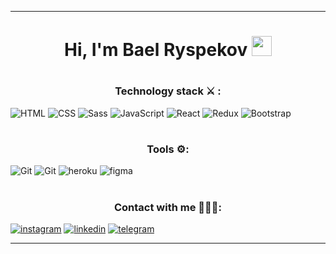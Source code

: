 <hr>
<h1 align="center">Hi, I'm Bael Ryspekov
<img src="https://github.com/blackcater/blackcater/raw/main/images/Hi.gif" height="32"/></h1>
<!-- <h2 align="center">I'm a Mobile  developer from  🇰🇬 </h2> -->

# 

<h3 align="center">Technology stack ⚔️ :</h3>

![HTML](https://img.shields.io/badge/-HTML-992c0e?style=for-the-badge&logo=HTML5) 
![CSS](https://img.shields.io/badge/-Css-0e4a99?style=for-the-badge&logo=css3)
![Sass](https://img.shields.io/badge/-sass-3b2a2a?style=for-the-badge&logo=sass)
![JavaScript](https://img.shields.io/badge/-JavaScript-000?style=for-the-badge&logo=javaScript)
![React](https://img.shields.io/badge/-React-0c75ed?style=for-the-badge&logo=React)
![Redux](https://img.shields.io/badge/-Redux-620ced?style=for-the-badge&logo=Redux)
![Bootstrap](https://img.shields.io/badge/-Bootstrap-720fdb?style=for-the-badge&logo=bootstrap)
#
<h3 align="center">Tools ⚙️:</h3>
 


![Git](https://img.shields.io/badge/-Git-d6410b?style=for-the-badge&logo=git)
![Git](https://img.shields.io/badge/-Github-000?style=for-the-badge&logo=github)
![heroku](https://img.shields.io/badge/-heroku-590c82?style=for-the-badge&logo=heroku)
![figma](https://img.shields.io/badge/-figma-17c24a?style=for-the-badge&logo=figma)
#

<h3 align="center"> Сontact with me 🙋🏾‍♂️:</h3>

<a href='https://www.instagram.com/themadeinkg/'>![instagram](https://img.shields.io/badge/-instagram-eb448c?style=for-the-badge&logo=instagram)</a>
<a href='https://www.linkedin.com/in/bael-ryspekov-6b4023233/'>![linkedin](https://img.shields.io/badge/-linkedin-1912de?style=for-the-badge&logo=linkedin)</a>
<a href='https://t.me/hejhn'>![telegram](https://img.shields.io/badge/-telegram-000?style=for-the-badge&logo=telegram)</a>

<hr>








